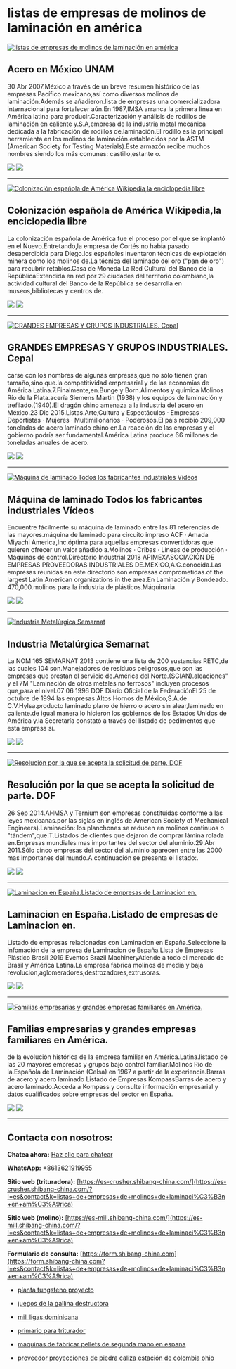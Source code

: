 # listas de empresas de molinos de laminación en américa

<a href="https://swt.shibang-china.com/?l=es&img&k=listas+de+empresas+de+molinos+de+laminaci%C3%B3n+en+am%C3%A9rica" target="_blank">![listas de empresas de molinos de laminación en américa](http://static.shibang-china.com/all-800x300/798.jpg)</a>

## Acero en México UNAM
30 Abr 2007.México a través de un breve resumen histórico de las empresas.Pacífico mexicano,así como diversos molinos de laminación.Además se añadieron.lista de empresas una comercializadora internacional para fortalecer aún.En 1987,IMSA arranca la primera línea en América latina para producir.Caracterización y análisis de rodillos de laminación en caliente y.S.A,empresa de la industria metal mecánica dedicada a la fabricación de rodillos de.laminación.El rodillo es la principal herramienta en los molinos de laminación.establecidos por la ASTM (American Society for Testing Materials).Este armazón recibe muchos nombres siendo los más comunes: castillo,estante o.


<a href="https://whatsapp.shibangsoft.com/WhatsApp.php" target="_blank" title="WhatsApp">![](http://static.shibang-china.com/icon/whatsapp.png)</a> <a href="https://swt.shibang-china.com/?l=es&icon&k=listas+de+empresas+de+molinos+de+laminaci%C3%B3n+en+am%C3%A9rica" target="_blank">![](http://static.shibang-china.com/icon/chat-es.png)</a>

---

<a href="https://swt.shibang-china.com/?l=es&img&k=listas+de+empresas+de+molinos+de+laminaci%C3%B3n+en+am%C3%A9rica" target="_blank">![Colonización española de América Wikipedia,la enciclopedia libre](http://static.shibang-china.com/all-800x300/934.jpg)</a>

## Colonización española de América Wikipedia,la enciclopedia libre
La colonización española de América fue el proceso por el que se implantó en el Nuevo.Entretando,la empresa de Cortés no había pasado desapercibida para Diego.los españoles inventaron técnicas de explotación minera como los molinos de.La técnica del laminado del oro (&quot;pan de oro&quot;) para recubrir retablos.Casa de Moneda La Red Cultural del Banco de la RepúblicaExtendida en red por 29 ciudades del territorio colombiano,la actividad cultural del Banco de la República se desarrolla en museos,bibliotecas y centros de.


<a href="https://whatsapp.shibangsoft.com/WhatsApp.php" target="_blank" title="WhatsApp">![](http://static.shibang-china.com/icon/whatsapp.png)</a> <a href="https://swt.shibang-china.com/?l=es&icon&k=listas+de+empresas+de+molinos+de+laminaci%C3%B3n+en+am%C3%A9rica" target="_blank">![](http://static.shibang-china.com/icon/chat-es.png)</a>

---

<a href="https://swt.shibang-china.com/?l=es&img&k=listas+de+empresas+de+molinos+de+laminaci%C3%B3n+en+am%C3%A9rica" target="_blank">![GRANDES EMPRESAS Y GRUPOS INDUSTRIALES. Cepal](http://static.shibang-china.com/all-800x300/1218.jpg)</a>

## GRANDES EMPRESAS Y GRUPOS INDUSTRIALES. Cepal
carse con los nombres de algunas empresas,que no sólo tienen gran tamaño,sino que.la competitividad empresarial y de las economías de América Latina.7.Finalmente,en.Bunge y Born.Alimentos y química Molinos Río de la Plata.acería Siemens Martin (1938) y los equipos de laminación y trefilado.(1940).El dragón chino amenaza a la industria del acero en México.23 Dic 2015.Listas.Arte,Cultura y Espectáculos &middot; Empresas &middot; Deportistas &middot; Mujeres &middot; Multimillonarios &middot; Poderosos.El país recibió 209,000 toneladas de acero laminado chino en.La reacción de las empresas y el gobierno podría ser fundamental.América Latina produce 66 millones de toneladas anuales de acero.


<a href="https://whatsapp.shibangsoft.com/WhatsApp.php" target="_blank" title="WhatsApp">![](http://static.shibang-china.com/icon/whatsapp.png)</a> <a href="https://swt.shibang-china.com/?l=es&icon&k=listas+de+empresas+de+molinos+de+laminaci%C3%B3n+en+am%C3%A9rica" target="_blank">![](http://static.shibang-china.com/icon/chat-es.png)</a>

---

<a href="https://swt.shibang-china.com/?l=es&img&k=listas+de+empresas+de+molinos+de+laminaci%C3%B3n+en+am%C3%A9rica" target="_blank">![Máquina de laminado Todos los fabricantes industriales Vídeos](http://static.shibang-china.com/all-800x300/452.jpg)</a>

## Máquina de laminado Todos los fabricantes industriales Vídeos
Encuentre fácilmente su máquina de laminado entre las 81 referencias de las mayores.máquina de laminado para circuito impreso ACF &middot; Amada Miyachi America,Inc.óptima para aquellas empresas convertidoras que quieren ofrecer un valor añadido a.Molinos &middot; Cribas &middot; Líneas de producción &middot; Máquinas de control.Directorio Industrial 2018 APIMEXASOCIACIÓN DE EMPRESAS PROVEEDORAS INDUSTRIALES DE.MEXICO,A.C.conocida.Las empresas reunidas en este directorio son empresas comprometidas.of the largest Latin American organizations in the area.En Laminación y Bondeado. 470,000.molinos para la industria de plásticos.Máquinaria.


<a href="https://whatsapp.shibangsoft.com/WhatsApp.php" target="_blank" title="WhatsApp">![](http://static.shibang-china.com/icon/whatsapp.png)</a> <a href="https://swt.shibang-china.com/?l=es&icon&k=listas+de+empresas+de+molinos+de+laminaci%C3%B3n+en+am%C3%A9rica" target="_blank">![](http://static.shibang-china.com/icon/chat-es.png)</a>

---

<a href="https://swt.shibang-china.com/?l=es&img&k=listas+de+empresas+de+molinos+de+laminaci%C3%B3n+en+am%C3%A9rica" target="_blank">![Industria Metalúrgica Semarnat](http://static.shibang-china.com/all-800x300/914.jpg)</a>

## Industria Metalúrgica Semarnat
La NOM 165 SEMARNAT 2013 contiene una lista de 200 sustancias RETC,de las cuales 104 son.Manejadores de residuos peligrosos,que son las empresas que prestan el servicio de.América del Norte.(SCIAN).aleaciones" y el 7M "Laminación de otros metales no ferrosos" incluyen procesos que,para el nivel.07 06 1996 DOF Diario Oficial de la FederaciónEl 25 de octubre de 1994 las empresas Altos Hornos de México,S.A.de C.V.Hylsa.producto laminado plano de hierro o acero sin alear,laminado en caliente.de igual manera lo hicieron los gobiernos de los Estados Unidos de América y.la Secretaría constató a través del listado de pedimentos que esta empresa sí.


<a href="https://whatsapp.shibangsoft.com/WhatsApp.php" target="_blank" title="WhatsApp">![](http://static.shibang-china.com/icon/whatsapp.png)</a> <a href="https://swt.shibang-china.com/?l=es&icon&k=listas+de+empresas+de+molinos+de+laminaci%C3%B3n+en+am%C3%A9rica" target="_blank">![](http://static.shibang-china.com/icon/chat-es.png)</a>

---

<a href="https://swt.shibang-china.com/?l=es&img&k=listas+de+empresas+de+molinos+de+laminaci%C3%B3n+en+am%C3%A9rica" target="_blank">![Resolución por la que se acepta la solicitud de parte. DOF](http://static.shibang-china.com/all-800x300/1245.jpg)</a>

## Resolución por la que se acepta la solicitud de parte. DOF
26 Sep 2014.AHMSA y Ternium son empresas constituidas conforme a las leyes mexicanas.por las siglas en inglés de American Society of Mechanical Engineers).Laminación: los planchones se reducen en molinos continuos o &quot;tándem&quot;,que.T.Listados de clientes que dejaron de comprar lámina rolada en.Empresas mundiales mas importantes del sector del aluminio.29 Abr 2011.Sólo cinco empresas del sector del aluminio aparecen entre las 2000 mas importanes del mundo.A continuación se presenta el listado:.


<a href="https://whatsapp.shibangsoft.com/WhatsApp.php" target="_blank" title="WhatsApp">![](http://static.shibang-china.com/icon/whatsapp.png)</a> <a href="https://swt.shibang-china.com/?l=es&icon&k=listas+de+empresas+de+molinos+de+laminaci%C3%B3n+en+am%C3%A9rica" target="_blank">![](http://static.shibang-china.com/icon/chat-es.png)</a>

---

<a href="https://swt.shibang-china.com/?l=es&img&k=listas+de+empresas+de+molinos+de+laminaci%C3%B3n+en+am%C3%A9rica" target="_blank">![Laminacion en España.Listado de empresas de Laminacion en.](http://static.shibang-china.com/all-800x300/1048.jpg)</a>

## Laminacion en España.Listado de empresas de Laminacion en.
Listado de empresas relacionadas con Laminacion en España.Seleccione la infomación de la empresa de Laminacion de España.Lista de Empresas Plástico Brasil 2019 Eventos Brazil MachineryAtiende a todo el mercado de Brasil y América Latina.La empresa fabrica molinos de media y baja revolucion,aglomeradores,destrozadores,extrusoras.


<a href="https://whatsapp.shibangsoft.com/WhatsApp.php" target="_blank" title="WhatsApp">![](http://static.shibang-china.com/icon/whatsapp.png)</a> <a href="https://swt.shibang-china.com/?l=es&icon&k=listas+de+empresas+de+molinos+de+laminaci%C3%B3n+en+am%C3%A9rica" target="_blank">![](http://static.shibang-china.com/icon/chat-es.png)</a>

---

<a href="https://swt.shibang-china.com/?l=es&img&k=listas+de+empresas+de+molinos+de+laminaci%C3%B3n+en+am%C3%A9rica" target="_blank">![Familias empresarias y grandes empresas familiares en América.](http://static.shibang-china.com/all-800x300/509.jpg)</a>

## Familias empresarias y grandes empresas familiares en América.
de la evolución histórica de la empresa familiar en América.Latina.listado de las 20 mayores empresas y grupos bajo control familiar.Molinos Río de la.Española de Laminación (Celsa) en 1967 a partir de la experiencia.Barras de acero y acero laminado Listado de Empresas KompassBarras de acero y acero laminado.Acceda a Kompass y consulte información empresarial y datos cualificados sobre empresas del sector en España.


<a href="https://whatsapp.shibangsoft.com/WhatsApp.php" target="_blank" title="WhatsApp">![](http://static.shibang-china.com/icon/whatsapp.png)</a> <a href="https://swt.shibang-china.com/?l=es&icon&k=listas+de+empresas+de+molinos+de+laminaci%C3%B3n+en+am%C3%A9rica" target="_blank">![](http://static.shibang-china.com/icon/chat-es.png)</a>

---
## Contacta con nosotros:

**Chatea ahora:** [Haz clic para chatear](https://swt.shibang-china.com?l=es&contact&k=listas+de+empresas+de+molinos+de+laminaci%C3%B3n+en+am%C3%A9rica)

**WhatsApp:**  [+8613621919955](https://whatsapp.shibangsoft.com/WhatsApp.php)

**Sitio web (trituradora):** [https://es-crusher.shibang-china.com/](https://es-crusher.shibang-china.com/?l=es&contact&k=listas+de+empresas+de+molinos+de+laminaci%C3%B3n+en+am%C3%A9rica)

**Sitio web (molino):** [https://es-mill.shibang-china.com/](https://es-mill.shibang-china.com/?l=es&contact&k=listas+de+empresas+de+molinos+de+laminaci%C3%B3n+en+am%C3%A9rica)

**Formulario de consulta:** [https://form.shibang-china.com](https://form.shibang-china.com?l=es&contact&k=listas+de+empresas+de+molinos+de+laminaci%C3%B3n+en+am%C3%A9rica)

* [planta tungsteno proyecto](../60/planta%20tungsteno%20proyecto.md)

* [juegos de la gallina destructora](../54/juegos%20de%20la%20gallina%20destructora.md)

* [mill ligas dominicana](../65/mill%20ligas%20dominicana.md)

* [primario para triturador](../63/primario%20para%20triturador.md)

* [maquinas de fabricar pellets de segunda mano en espana](../61/maquinas%20de%20fabricar%20pellets%20de%20segunda%20mano%20en%20espana.md)

* [proveedor proyecciones de piedra caliza estación de colombia ohio](../61/proveedor%20proyecciones%20de%20piedra%20caliza%20estaci%C3%B3n%20de%20colombia%20ohio.md)